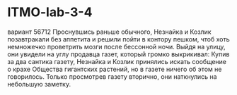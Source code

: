 # ITMO-lab-3-4
вариант 56712
Проснувшись раньше обычного, Незнайка и Козлик позавтракали без аппетита и решили пойти в контору пешком, чтоб хоть немножечко проветрить мозги после бессонной ночи. Выйдя на улицу, они увидели на углу продавца газет, который громко выкрикивал: Купив за два сантика газету, Незнайка и Козлик принялись искать сообщение о крахе Общества гигантских растений, но в газете ничего об этом не говорилось. Только просмотрев газету вторично, они наткнулись на небольшую заметку.   
